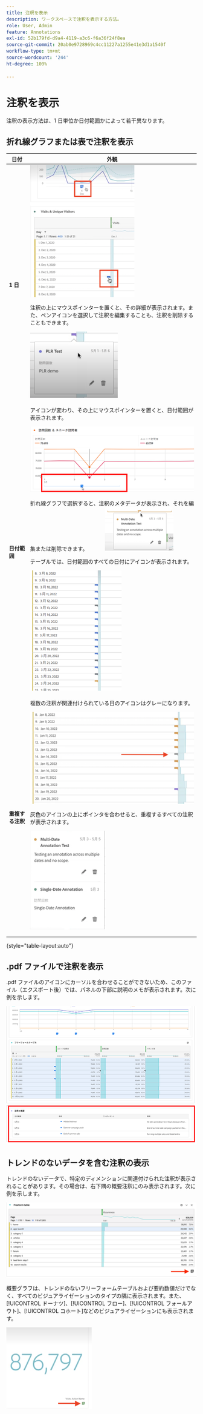 ```yaml
---
title: 注釈を表示
description: ワークスペースで注釈を表示する方法。
role: User, Admin
feature: Annotations
exl-id: 52b179fd-d9a4-4119-a3c6-f6a36f24f8ea
source-git-commit: 20ab0e9728969c4cc11227a1255e41e3d1a1540f
workflow-type: tm+mt
source-wordcount: '244'
ht-degree: 100%

---
```


# 注釈を表示

注釈の表示方法は、1 日単位か日付範囲かによって若干異なります。

## 折れ線グラフまたは表で注釈を表示

| 日付 | 外観 |
| --- | --- |
| **1 日** | ![](assets/single-day.png)<p>注釈の上にマウスポインターを置くと、その詳細が表示されます。また、ペンアイコンを選択して注釈を編集することも、注釈を削除することもできます。<p> ![](assets/hover.png) |
| **日付範囲** | アイコンが変わり、その上にマウスポインターを置くと、日付範囲が表示されます。<p>![](assets/multi-day.png)<p>折れ線グラフで選択すると、注釈のメタデータが表示され、それを編集または削除できます。            ![](assets/multi-hover.png)<p>テーブルでは、日付範囲のすべての日付にアイコンが表示されます。<p>![](assets/multi-day-table.png) |
| **重複する注釈** | 複数の注釈が関連付けられている日のアイコンはグレーになります。<p>![](assets/grey.png)<p>灰色のアイコンの上にポインタを合わせると、重複するすべての注釈が表示されます。<p>![](assets/overlap.png) |

{style="table-layout:auto"}

## .pdf ファイルで注釈を表示

.pdf ファイルのアイコンにカーソルを合わせることができないため、このファイル（エクスポート後）では、パネルの下部に説明のメモが表示されます。次に例を示します。

![](assets/ann-pdf.png)

## トレンドのないデータを含む注釈の表示

トレンドのないデータで、特定のディメンションに関連付けられた注釈が表示されることがあります。その場合は、右下隅の概要注釈にのみ表示されます。次に例を示します。

![](assets/non-date.png)

概要グラフは、トレンドのないフリーフォームテーブルおよび要約数値だけでなく、すべてのビジュアライゼーションのタイプの隅に表示されます。また、[!UICONTROL ドーナツ]、[!UICONTROL フロー]、[!UICONTROL フォールアウト]、[!UICONTROL コホート]などのビジュアライゼーションにも表示されます。

![](assets/ann-summary.png)
